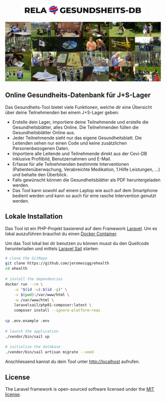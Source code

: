 <p align="center"><img src="public/img/logo.png" width="400"></p>
<p align="center"><img src="public/img/photogrid.jpg"></p>

## Online Gesundheits-Datenbank für J+S-Lager

Das Gesundheits-Tool bietet viele Funktionen, welche dir eine Übersicht über deine Teilnehmenden bei einem J+S-Lager geben:

- Erstelle dein Lager, importiere deine Teilnehmende und erstelle die Gesundheitsblätter, alles Online. Die Teilnehmenden füllen die Gesundheitsblätter Online aus.
- Jeder Teilnehmende sieht nur das eigene Gesundheitsblatt. Die Leitenden sehen nur einen Code und keine zusätzlichen Personenbezogenen Daten.
- Importiere alle Leitende und Teilnehmende direkt aus der Cevi-DB inklusive Profilbild, Benutzernahmen und E-Mail.
- Erfasse für alle Teilnehmenden bestimmte Interventionen (Patientenüberwachung, Verabreichte Medikation, 1.Hilfe Leistungen, ...) und behalte den Überblick.
- Falls gewünscht können die Gesundheitsblätter als PDF heruntergeladen werden.
- Das Tool kann sowohl auf einem Laptop wie auch auf dem Smartphone bedient werden und kann so auch für eine rasche Intervention genutzt werden.


## Lokale Installation

Das Tool ist ein PHP-Projekt basierend auf dem Framework [Laravel](https://laravel.com/). Um es lokal auszuführen brauchst du einen [Docker Container](https://docs.docker.com/).

Um das Tool lokal bei dir benutzen zu können musst du den Quellcode herunterladen und mittels [Laravel Sail](https://laravel.com/docs/9.x/sail) starten:

```bash
# clone the GitRepo
git clone https://github.com/jeromesigg/ehealth
cd ehealth

# install the dependencies
docker run --rm \
    -u "$(id -u):$(id -g)" \
    -v $(pwd):/var/www/html \
    -w /var/www/html \
    laravelsail/php81-composer:latest \
    composer install --ignore-platform-reqs
    
cp .env.example .env

# launch the application
./vendor/bin/sail up

# initialize the database
./vendor/bin/sail artisan migrate --seed
```

Anschliessend kannst du dein Tool unter [http://localhost](http://localhost) aufrufen.
## License

The Laravel framework is open-sourced software licensed under the [MIT license](https://opensource.org/licenses/MIT).
